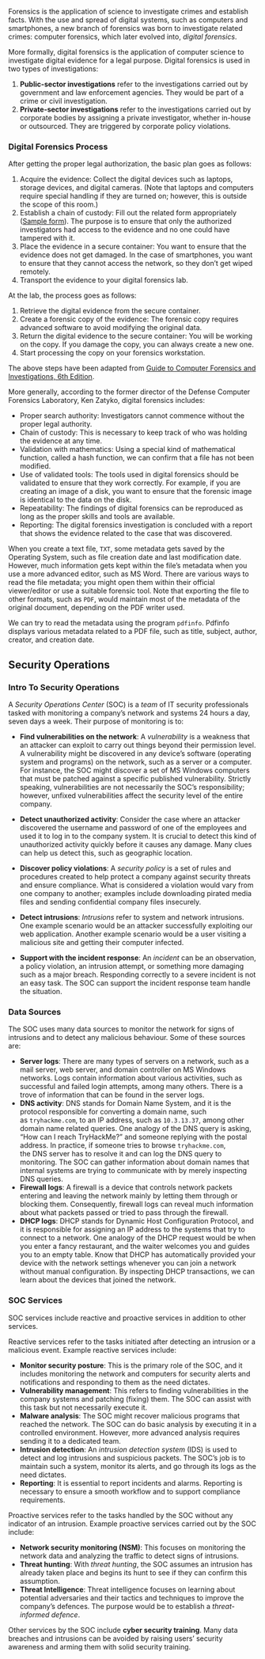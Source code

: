 Forensics is the application of science to investigate crimes and establish facts. With the use and spread of digital systems, such as computers and smartphones, a new branch of forensics was born to investigate related crimes: computer forensics, which later evolved into, _digital forensics_.

More formally, digital forensics is the application of computer science to investigate digital evidence for a legal purpose. Digital forensics is used in two types of investigations:

1.  **Public-sector investigations** refer to the investigations carried out by government and law enforcement agencies. They would be part of a crime or civil investigation.
2.  **Private-sector investigations** refer to the investigations carried out by corporate bodies by assigning a private investigator, whether in-house or outsourced. They are triggered by corporate policy violations.

### Digital Forensics Process

After getting the proper legal authorization, the basic plan goes as follows:

1.  Acquire the evidence: Collect the digital devices such as laptops, storage devices, and digital cameras. (Note that laptops and computers require special handling if they are turned on; however, this is outside the scope of this room.)
2.  Establish a chain of custody: Fill out the related form appropriately ([Sample form](https://www.nist.gov/document/sample-chain-custody-formdocx)). The purpose is to ensure that only the authorized investigators had access to the evidence and no one could have tampered with it.
3.  Place the evidence in a secure container: You want to ensure that the evidence does not get damaged. In the case of smartphones, you want to ensure that they cannot access the network, so they don’t get wiped remotely.
4.  Transport the evidence to your digital forensics lab.

At the lab, the process goes as follows:

1.  Retrieve the digital evidence from the secure container.
2.  Create a forensic copy of the evidence: The forensic copy requires advanced software to avoid modifying the original data.
3.  Return the digital evidence to the secure container: You will be working on the copy. If you damage the copy, you can always create a new one.
4.  Start processing the copy on your forensics workstation.

The above steps have been adapted from [Guide to Computer Forensics and Investigations, 6th Edition](https://www.cengage.uk/shop/isbn/9781337568944).

More generally, according to the former director of the Defense Computer Forensics Laboratory, Ken Zatyko, digital forensics includes:

-   Proper search authority: Investigators cannot commence without the proper legal authority.
-   Chain of custody: This is necessary to keep track of who was holding the evidence at any time.
-   Validation with mathematics: Using a special kind of mathematical function, called a hash function, we can confirm that a file has not been modified.
-   Use of validated tools: The tools used in digital forensics should be validated to ensure that they work correctly. For example, if you are creating an image of a disk, you want to ensure that the forensic image is identical to the data on the disk.
-   Repeatability: The findings of digital forensics can be reproduced as long as the proper skills and tools are available.
-   Reporting: The digital forensics investigation is concluded with a report that shows the evidence related to the case that was discovered.


When you create a text file, `TXT`, some metadata gets saved by the Operating System, such as file creation date and last modification date. However, much information gets kept within the file’s metadata when you use a more advanced editor, such as MS Word. There are various ways to read the file metadata; you might open them within their official viewer/editor or use a suitable forensic tool. Note that exporting the file to other formats, such as `PDF`, would maintain most of the metadata of the original document, depending on the PDF writer used.


We can try to read the metadata using the program `pdfinfo`. Pdfinfo displays various metadata related to a PDF file, such as title, subject, author, creator, and creation date.

## Security Operations

### Intro To Security Operations

A _Security Operations Center_ (SOC) is a _team_ of IT security professionals tasked with monitoring a company’s network and systems 24 hours a day, seven days a week. Their purpose of monitoring is to:

-   **Find vulnerabilities on the network**: A _vulnerability_ is a weakness that an attacker can exploit to carry out things beyond their permission level. A vulnerability might be discovered in any device’s software (operating system and programs) on the network, such as a server or a computer. For instance, the SOC might discover a set of MS Windows computers that must be patched against a specific published vulnerability. Strictly speaking, vulnerabilities are not necessarily the SOC’s responsibility; however, unfixed vulnerabilities affect the security level of the entire company.
  
-   **Detect unauthorized activity**: Consider the case where an attacker discovered the username and password of one of the employees and used it to log in to the company system. It is crucial to detect this kind of unauthorized activity quickly before it causes any damage. Many clues can help us detect this, such as geographic location.
  
-   **Discover policy violations**: A _security policy_ is a set of rules and procedures created to help protect a company against security threats and ensure compliance. What is considered a violation would vary from one company to another; examples include downloading pirated media files and sending confidential company files insecurely.
  
-   **Detect intrusions**: _Intrusions_ refer to system and network intrusions. One example scenario would be an attacker successfully exploiting our web application. Another example scenario would be a user visiting a malicious site and getting their computer infected.
  
-   **Support with the incident response**: An _incident_ can be an observation, a policy violation, an intrusion attempt, or something more damaging such as a major breach. Responding correctly to a severe incident is not an easy task. The SOC can support the incident response team handle the situation.


### Data Sources

The SOC uses many data sources to monitor the network for signs of intrusions and to detect any malicious behaviour. Some of these sources are:

-   **Server logs**: There are many types of servers on a network, such as a mail server, web server, and domain controller on MS Windows networks. Logs contain information about various activities, such as successful and failed login attempts, among many others. There is a trove of information that can be found in the server logs.
-   **DNS activity**: DNS stands for Domain Name System, and it is the protocol responsible for converting a domain name, such as `tryhackme.com`, to an IP address, such as `10.3.13.37`, among other domain name related queries. One analogy of the DNS query is asking, “How can I reach TryHackMe?” and someone replying with the postal address. In practice, if someone tries to browse `tryhackme.com`, the DNS server has to resolve it and can log the DNS query to monitoring. The SOC can gather information about domain names that internal systems are trying to communicate with by merely inspecting DNS queries.
-   **Firewall logs**: A firewall is a device that controls network packets entering and leaving the network mainly by letting them through or blocking them. Consequently, firewall logs can reveal much information about what packets passed or tried to pass through the firewall.
-   **DHCP logs**: DHCP stands for Dynamic Host Configuration Protocol, and it is responsible for assigning an IP address to the systems that try to connect to a network. One analogy of the DHCP request would be when you enter a fancy restaurant, and the waiter welcomes you and guides you to an empty table. Know that DHCP has automatically provided your device with the network settings whenever you can join a network without manual configuration. By inspecting DHCP transactions, we can learn about the devices that joined the network.


### SOC Services

SOC services include reactive and proactive services in addition to other services.

Reactive services refer to the tasks initiated after detecting an intrusion or a malicious event. Example reactive services include:

-   **Monitor security posture**: This is the primary role of the SOC, and it includes monitoring the network and computers for security alerts and notifications and responding to them as the need dictates.
-   **Vulnerability management**: This refers to finding vulnerabilities in the company systems and patching (fixing) them. The SOC can assist with this task but not necessarily execute it.
-   **Malware analysis**: The SOC might recover malicious programs that reached the network. The SOC can do basic analysis by executing it in a controlled environment. However, more advanced analysis requires sending it to a dedicated team.
-   **Intrusion detection**: An _intrusion detection system_ (IDS) is used to detect and log intrusions and suspicious packets. The SOC’s job is to maintain such a system, monitor its alerts, and go through its logs as the need dictates.
-   **Reporting**: It is essential to report incidents and alarms. Reporting is necessary to ensure a smooth workflow and to support compliance requirements.

Proactive services refer to the tasks handled by the SOC without any indicator of an intrusion. Example proactive services carried out by the SOC include:

-   **Network security monitoring (NSM)**: This focuses on monitoring the network data and analyzing the traffic to detect signs of intrusions.
-   **Threat hunting**: With _threat hunting_, the SOC assumes an intrusion has already taken place and begins its hunt to see if they can confirm this assumption.
-   **Threat Intelligence**: Threat intelligence focuses on learning about potential adversaries and their tactics and techniques to improve the company’s defences. The purpose would be to establish a _threat-informed defence_.

Other services by the SOC include **cyber security training**. Many data breaches and intrusions can be avoided by raising users’ security awareness and arming them with solid security training.
